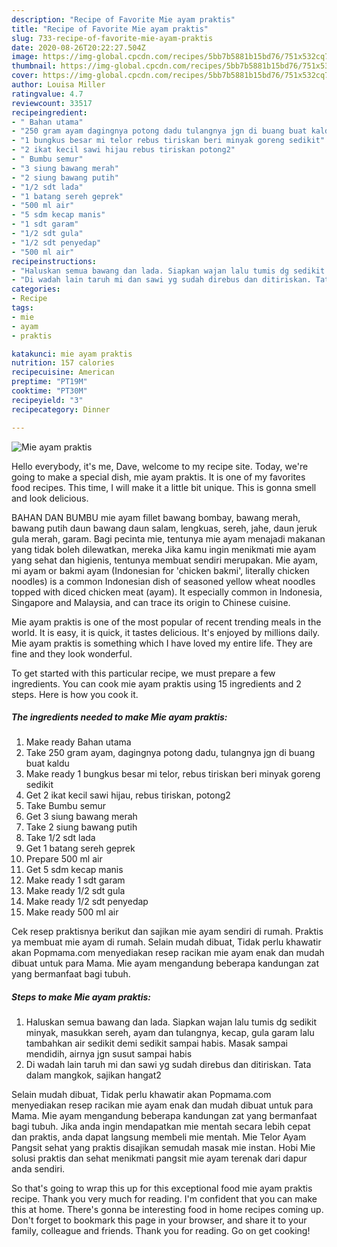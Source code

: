```yaml
---
description: "Recipe of Favorite Mie ayam praktis"
title: "Recipe of Favorite Mie ayam praktis"
slug: 733-recipe-of-favorite-mie-ayam-praktis
date: 2020-08-26T20:22:27.504Z
image: https://img-global.cpcdn.com/recipes/5bb7b5881b15bd76/751x532cq70/mie-ayam-praktis-foto-resep-utama.jpg
thumbnail: https://img-global.cpcdn.com/recipes/5bb7b5881b15bd76/751x532cq70/mie-ayam-praktis-foto-resep-utama.jpg
cover: https://img-global.cpcdn.com/recipes/5bb7b5881b15bd76/751x532cq70/mie-ayam-praktis-foto-resep-utama.jpg
author: Louisa Miller
ratingvalue: 4.7
reviewcount: 33517
recipeingredient:
- " Bahan utama"
- "250 gram ayam dagingnya potong dadu tulangnya jgn di buang buat kaldu"
- "1 bungkus besar mi telor rebus tiriskan beri minyak goreng sedikit"
- "2 ikat kecil sawi hijau rebus tiriskan potong2"
- " Bumbu semur"
- "3 siung bawang merah"
- "2 siung bawang putih"
- "1/2 sdt lada"
- "1 batang sereh geprek"
- "500 ml air"
- "5 sdm kecap manis"
- "1 sdt garam"
- "1/2 sdt gula"
- "1/2 sdt penyedap"
- "500 ml air"
recipeinstructions:
- "Haluskan semua bawang dan lada. Siapkan wajan lalu tumis dg sedikit minyak, masukkan sereh, ayam dan tulangnya, kecap, gula garam lalu tambahkan air sedikit demi sedikit sampai habis. Masak sampai mendidih, airnya jgn susut sampai habis"
- "Di wadah lain taruh mi dan sawi yg sudah direbus dan ditiriskan. Tata dalam mangkok, sajikan hangat2"
categories:
- Recipe
tags:
- mie
- ayam
- praktis

katakunci: mie ayam praktis 
nutrition: 157 calories
recipecuisine: American
preptime: "PT19M"
cooktime: "PT30M"
recipeyield: "3"
recipecategory: Dinner

---
```



![Mie ayam praktis](https://img-global.cpcdn.com/recipes/5bb7b5881b15bd76/751x532cq70/mie-ayam-praktis-foto-resep-utama.jpg)

Hello everybody, it's me, Dave, welcome to my recipe site. Today, we're going to make a special dish, mie ayam praktis. It is one of my favorites food recipes. This time, I will make it a little bit unique. This is gonna smell and look delicious.

BAHAN DAN BUMBU mie ayam fillet bawang bombay, bawang merah, bawang putih daun bawang daun salam, lengkuas, sereh, jahe, daun jeruk gula merah, garam. Bagi pecinta mie, tentunya mie ayam menajadi makanan yang tidak boleh dilewatkan, mereka Jika kamu ingin menikmati mie ayam yang sehat dan higienis, tentunya membuat sendiri merupakan. Mie ayam, mi ayam or bakmi ayam (Indonesian for &#39;chicken bakmi&#39;, literally chicken noodles) is a common Indonesian dish of seasoned yellow wheat noodles topped with diced chicken meat (ayam). It especially common in Indonesia, Singapore and Malaysia, and can trace its origin to Chinese cuisine.

Mie ayam praktis is one of the most popular of recent trending meals in the world. It is easy, it is quick, it tastes delicious. It's enjoyed by millions daily. Mie ayam praktis is something which I have loved my entire life. They are fine and they look wonderful.


To get started with this particular recipe, we must prepare a few ingredients. You can cook mie ayam praktis using 15 ingredients and 2 steps. Here is how you cook it.

<!--inarticleads1-->

##### The ingredients needed to make Mie ayam praktis:

1. Make ready  Bahan utama
1. Take 250 gram ayam, dagingnya potong dadu, tulangnya jgn di buang buat kaldu
1. Make ready 1 bungkus besar mi telor, rebus tiriskan beri minyak goreng sedikit
1. Get 2 ikat kecil sawi hijau, rebus tiriskan, potong2
1. Take  Bumbu semur
1. Get 3 siung bawang merah
1. Take 2 siung bawang putih
1. Take 1/2 sdt lada
1. Get 1 batang sereh geprek
1. Prepare 500 ml air
1. Get 5 sdm kecap manis
1. Make ready 1 sdt garam
1. Make ready 1/2 sdt gula
1. Make ready 1/2 sdt penyedap
1. Make ready 500 ml air


Cek resep praktisnya berikut dan sajikan mie ayam sendiri di rumah. Praktis ya membuat mie ayam di rumah. Selain mudah dibuat, Tidak perlu khawatir akan Popmama.com menyediakan resep racikan mie ayam enak dan mudah dibuat untuk para Mama. Mie ayam mengandung beberapa kandungan zat yang bermanfaat bagi tubuh. 

<!--inarticleads2-->

##### Steps to make Mie ayam praktis:

1. Haluskan semua bawang dan lada. Siapkan wajan lalu tumis dg sedikit minyak, masukkan sereh, ayam dan tulangnya, kecap, gula garam lalu tambahkan air sedikit demi sedikit sampai habis. Masak sampai mendidih, airnya jgn susut sampai habis
1. Di wadah lain taruh mi dan sawi yg sudah direbus dan ditiriskan. Tata dalam mangkok, sajikan hangat2


Selain mudah dibuat, Tidak perlu khawatir akan Popmama.com menyediakan resep racikan mie ayam enak dan mudah dibuat untuk para Mama. Mie ayam mengandung beberapa kandungan zat yang bermanfaat bagi tubuh. Jika anda ingin mendapatkan mie mentah secara lebih cepat dan praktis, anda dapat langsung membeli mie mentah. Mie Telor Ayam Pangsit sehat yang praktis disajikan semudah masak mie instan. Hobi Mie solusi praktis dan sehat menikmati pangsit mie ayam terenak dari dapur anda sendiri. 

So that's going to wrap this up for this exceptional food mie ayam praktis recipe. Thank you very much for reading. I'm confident that you can make this at home. There's gonna be interesting food in home recipes coming up. Don't forget to bookmark this page in your browser, and share it to your family, colleague and friends. Thank you for reading. Go on get cooking!

